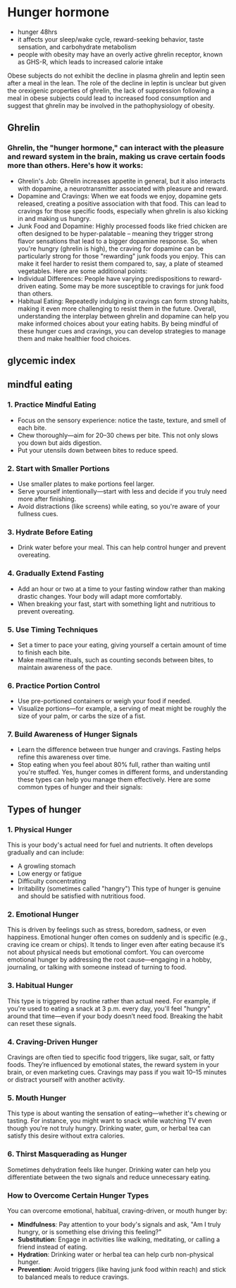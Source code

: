 # Hunger hormone

- hunger 48hrs
- it affects your sleep/wake cycle, reward-seeking behavior, taste sensation, and carbohydrate metabolism
- people with obesity may have an overly active ghrelin receptor, known as GHS-R, which leads to increased calorie intake

Obese subjects do not exhibit the decline in plasma ghrelin and leptin seen after a meal in the lean. The role of the decline in leptin is unclear but given the orexigenic properties of ghrelin, the lack of suppression following a meal in obese subjects could lead to increased food consumption and suggest that ghrelin may be involved in the pathophysiology of obesity.

## Ghrelin

### Ghrelin, the "hunger hormone," can interact with the pleasure and reward system in the brain, making us crave certain foods more than others. Here's how it works:

- Ghrelin's Job: Ghrelin increases appetite in general, but it also interacts with dopamine, a neurotransmitter associated with pleasure and reward.
- Dopamine and Cravings: When we eat foods we enjoy, dopamine gets released, creating a positive association with that food. This can lead to cravings for those specific foods, especially when ghrelin is also kicking in and making us hungry.
- Junk Food and Dopamine: Highly processed foods like fried chicken are often designed to be hyper-palatable – meaning they trigger strong flavor sensations that lead to a bigger dopamine response.
So, when you're hungry (ghrelin is high), the craving for dopamine can be particularly strong for those "rewarding" junk foods you enjoy. This can make it feel harder to resist them compared to, say, a plate of steamed vegetables.
Here are some additional points:
- Individual Differences: People have varying predispositions to reward-driven eating. Some may be more susceptible to cravings for junk food than others.
- Habitual Eating: Repeatedly indulging in cravings can form strong habits, making it even more challenging to resist them in the future.
Overall, understanding the interplay between ghrelin and dopamine can help you make informed choices about your eating habits. By being mindful of these hunger cues and cravings, you can develop strategies to manage them and make healthier food choices.

## glycemic index

## mindful eating

### 1. **Practice Mindful Eating**
   - Focus on the sensory experience: notice the taste, texture, and smell of each bite.
   - Chew thoroughly—aim for 20–30 chews per bite. This not only slows you down but aids digestion.
   - Put your utensils down between bites to reduce speed.

### 2. **Start with Smaller Portions**
   - Use smaller plates to make portions feel larger.
   - Serve yourself intentionally—start with less and decide if you truly need more after finishing.
   - Avoid distractions (like screens) while eating, so you're aware of your fullness cues.

### 3. **Hydrate Before Eating**
   - Drink water before your meal. This can help control hunger and prevent overeating.

### 4. **Gradually Extend Fasting**
   - Add an hour or two at a time to your fasting window rather than making drastic changes. Your body will adapt more comfortably.
   - When breaking your fast, start with something light and nutritious to prevent overeating.

### 5. **Use Timing Techniques**
   - Set a timer to pace your eating, giving yourself a certain amount of time to finish each bite.
   - Make mealtime rituals, such as counting seconds between bites, to maintain awareness of the pace.

### 6. **Practice Portion Control**
   - Use pre-portioned containers or weigh your food if needed.
   - Visualize portions—for example, a serving of meat might be roughly the size of your palm, or carbs the size of a fist.

### 7. **Build Awareness of Hunger Signals**
   - Learn the difference between true hunger and cravings. Fasting helps refine this awareness over time.
   - Stop eating when you feel about 80% full, rather than waiting until you're stuffed.
Yes, hunger comes in different forms, and understanding these types can help you manage them effectively. Here are some common types of hunger and their signals:

## Types of hunger

### **1. Physical Hunger**
This is your body's actual need for fuel and nutrients. It often develops gradually and can include:
- A growling stomach
- Low energy or fatigue
- Difficulty concentrating
- Irritability (sometimes called "hangry")
This type of hunger is genuine and should be satisfied with nutritious food.

### **2. Emotional Hunger**
This is driven by feelings such as stress, boredom, sadness, or even happiness. Emotional hunger often comes on suddenly and is specific (e.g., craving ice cream or chips). It tends to linger even after eating because it’s not about physical needs but emotional comfort. You can overcome emotional hunger by addressing the root cause—engaging in a hobby, journaling, or talking with someone instead of turning to food.

### **3. Habitual Hunger**
This type is triggered by routine rather than actual need. For example, if you're used to eating a snack at 3 p.m. every day, you'll feel "hungry" around that time—even if your body doesn’t need food. Breaking the habit can reset these signals.

### **4. Craving-Driven Hunger**
Cravings are often tied to specific food triggers, like sugar, salt, or fatty foods. They’re influenced by emotional states, the reward system in your brain, or even marketing cues. Cravings may pass if you wait 10–15 minutes or distract yourself with another activity.

### **5. Mouth Hunger**
This type is about wanting the sensation of eating—whether it's chewing or tasting. For instance, you might want to snack while watching TV even though you're not truly hungry. Drinking water, gum, or herbal tea can satisfy this desire without extra calories.

### **6. Thirst Masquerading as Hunger**
Sometimes dehydration feels like hunger. Drinking water can help you differentiate between the two signals and reduce unnecessary eating.

### **How to Overcome Certain Hunger Types**
You can overcome emotional, habitual, craving-driven, or mouth hunger by:
- **Mindfulness**: Pay attention to your body's signals and ask, "Am I truly hungry, or is something else driving this feeling?"
- **Substitution**: Engage in activities like walking, meditating, or calling a friend instead of eating.
- **Hydration**: Drinking water or herbal tea can help curb non-physical hunger.
- **Prevention**: Avoid triggers (like having junk food within reach) and stick to balanced meals to reduce cravings.
